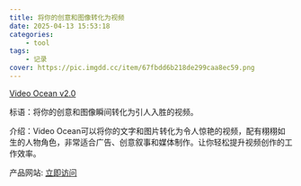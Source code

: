 ```yaml
---
title: 将你的创意和图像转化为视频
date: 2025-04-13 15:53:18
categories: 
    - tool
tags: 
    - 记录
cover: https://pic.imgdd.cc/item/67fbdd6b218de299caa8ec59.png
---
```



[Video Ocean v2.0](https://www.producthunt.com/posts/video-ocean-v2-0-2?utm_campaign=producthunt-api&utm_medium=api-v2&utm_source=Application%3A+decohack+%28ID%3A+172745%29)


标语：将你的创意和图像瞬间转化为引人入胜的视频。

介绍：Video Ocean可以将你的文字和图片转化为令人惊艳的视频，配有栩栩如生的人物角色，非常适合广告、创意叙事和媒体制作。让你轻松提升视频创作的工作效率。

产品网站: [立即访问](https://www.producthunt.com/r/3DNBNGDOKJPFYV?utm_campaign=producthunt-api&utm_medium=api-v2&utm_source=Application%3A+decohack+%28ID%3A+172745%29)
